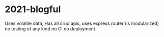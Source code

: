 # 2021-blogful
Uses volatile data,
Has all crud apis,
uses express router (is modularized)
no testing of any kind
no CI
no deployment
